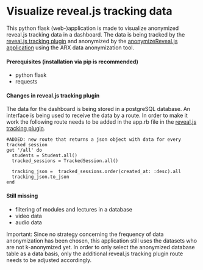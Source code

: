 # Visualize reveal.js tracking data

This python flask (web-)application is made to visualize anonymized reveal.js tracking data in a dashboard.
The data is being tracked by the [reveal.js tracking plugin](https://github.com/pantajosef/reveal.js-tracking)
and anonymized by the [anonymizeReveal.js application](https://github.com/jquku/anonymizeReveal.js) using the ARX data anonymization tool.

#### Prerequisites (installation via pip is recommended)
- python flask
- requests

#### Changes in reveal.js tracking plugin

The data for the dashboard is being stored in a postgreSQL database.
An interface is being used to receive the data by a route. In order to make it 
work the following route needs to be added in the app.rb file in the [reveal.js tracking plugin](https://github.com/pantajosef/reveal.js-tracking).

```
#ADDED: new route that returns a json object with data for every tracked session
get '/all' do 
  students = Student.all()
  tracked_sessions = TrackedSession.all()

  tracking_json =  tracked_sessions.order(created_at: :desc).all
  tracking_json.to_json
end 
```

#### Still missing
- filtering of modules and lectures in a database
- video data
- audio data

Important: Since no strategy concerning the frequency of data anonymization has been chosen, this application still uses the datasets
who are not k-anonymized yet. In order to only select the anonymized database table as a data basis, only the additional reveal.js tracking plugin
route needs to be adjusted accordingly.
